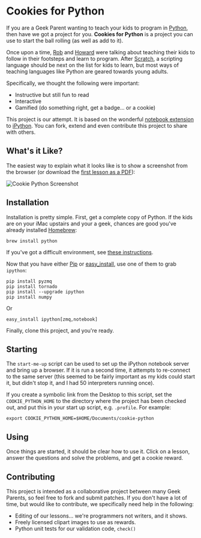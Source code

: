 Cookies for Python
==================

If you are a Geek Parent wanting to teach your kids to program in
[Python][1], then have we got a project for you. **Cookies for
Python** is a project you can use to start the ball rolling (as well
as add to it).

Once upon a time, [Rob][rob] and [Howard][howard] were talking about
teaching their kids to follow in their footsteps and learn to program.
After [Scratch][1], a scripting language should be next on the list
for kids to learn, but most ways of teaching languages like Python are
geared towards young adults.

Specifically, we thought the following were important:

  * Instructive but still fun to read
  * Interactive
  * Gamified (do something right, get a badge... or a cookie)

This project is our attempt. It is based on the wonderful
[notebook extension][3] to [iPython][4]. You can fork, extend and even
contribute this project to share with others.

What's it Like?
--------------

The easiest way to explain what it looks like is to show a screenshot
from the browser (or download the [first lesson as a PDF](raw/master/misc/01-output.pdf)):

![Cookie Python Screenshot](master/misc/screenshot.png)

Installation
------------

Installation is pretty simple. First, get a complete copy of
Python. If the kids are on your iMac upstairs and your a geek, chances
are good you've already installed [Homebrew][5]:

    brew install python

If you've got a difficult environment, see [these instructions][6].

Now that you have either [Pip][7] or [easy_install][8], use one of
them to grab `ipython`:

    pip install pyzmq
    pip install tornado
    pip install --upgrade ipython
    pip install numpy

Or

    easy_install ipython[zmq,notebook]

Finally, clone this project, and you're ready.

Starting
-----

The `start-me-up` script can be used to set up the iPython notebook
server and bring up a browser. If it is run a second time, it attempts
to re-connect to the same server (this seemed to be fairly important
as my kids could start it, but didn't stop it, and I had 50
interpreters running once).

If you create a symbolic link from the Desktop to this script, set the
`COOKIE_PYTHON_HOME` to the directory where the project has been
checked out, and put this in your start up script,
e.g. `.profile`. For example:

    export COOKIE_PYTHON_HOME=$HOME/Documents/cookie-python

Using
-----

Once things are started, it should be clear how to use it. Click on a
lesson, answer the questions and solve the problems, and get a cookie
reward.

Contributing
------------

This project is intended as a collaborative project between many Geek
Parents, so feel free to fork and submit patches. If you don't have a
lot of time, but would like to contribute, we specifically need help
in the following:

  * Editing of our lessons... we're programmers not writers, and it shows.
  * Freely licensed clipart images to use as rewards.
  * Python unit tests for our validation code, `check()`


  [1]: http://www.python.org
  [2]: http://scratch.mit.edu/
  [3]: http://ipython.org/notebook.html‎
  [4]: http://ipython.org
  [5]: http://www.homebrew.org
  [6]: http://ipython.org/ipython-doc/stable/install/install.html
  [7]: http://www.pip-installer.org
  [8]: http://pythonhosted.org/distribute/easy_install.html

  [howard]: https://github.com/howardabrams
  [rob]: https://github.com/robbednark
